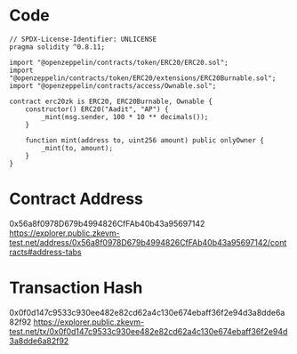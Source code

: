 # Code
```sol
// SPDX-License-Identifier: UNLICENSE
pragma solidity ^0.8.11;

import "@openzeppelin/contracts/token/ERC20/ERC20.sol";
import "@openzeppelin/contracts/token/ERC20/extensions/ERC20Burnable.sol";
import "@openzeppelin/contracts/access/Ownable.sol";

contract erc20zk is ERC20, ERC20Burnable, Ownable {
    constructor() ERC20("Aadit", "AP") {
        _mint(msg.sender, 100 * 10 ** decimals());
    }

    function mint(address to, uint256 amount) public onlyOwner {
        _mint(to, amount);
    }
}
```


# Contract Address
0x56a8f0978D679b4994826CfFAb40b43a95697142
https://explorer.public.zkevm-test.net/address/0x56a8f0978D679b4994826CfFAb40b43a95697142/contracts#address-tabs

# Transaction Hash
0x0f0d147c9533c930ee482e82cd62a4c130e674ebaff36f2e94d3a8dde6a82f92
https://explorer.public.zkevm-test.net/tx/0x0f0d147c9533c930ee482e82cd62a4c130e674ebaff36f2e94d3a8dde6a82f92
